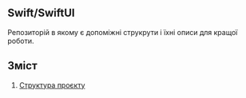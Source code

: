 ## Swift/SwiftUI

Репозиторій в якому є допоміжні струкрути і їхні описи для кращої роботи.

## Зміст

1. [Структура проєкту](https://github.com/NoNTvonG/Swift-helpers/tree/main/SwiftUI/File%20structure)
